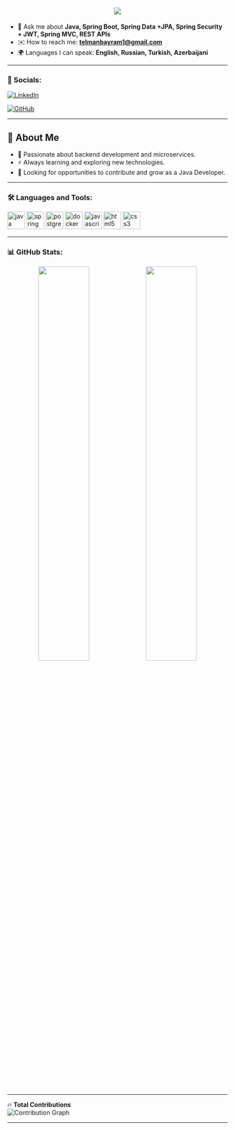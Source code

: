 
<h1 align="center">
  <img src="https://readme-typing-svg.herokuapp.com?size=38&color=F7F7F7&center=true&vCenter=true&width=600&lines=Welcome+to+my+GitHub!;I+am+Telman+Bayramov!;Jr+Java+Backend+Developer!" />
</h1>




- 🔹 Ask me about **Java, Spring Boot, Spring Data +JPA, Spring Security + JWT, Spring MVC, REST APIs**  
- ✉️ How to reach me: **telmanbayram1@gmail.com**  
- 🌍 Languages I can speak: **English, Russian, Turkish, Azerbaijani**  

---

### 🔗 Socials:
[![LinkedIn](https://img.shields.io/badge/-LinkedIn-0077B5?style=flat-square&logo=linkedin&logoColor=white)](https://linkedin.com/in/telman-bayramov-373503289)

[![GitHub](https://img.shields.io/badge/-GitHub-181717?style=flat-square&logo=github&logoColor=white)](https://github.com/TELMAN-CREATOR)

---

## 🧐 About Me  
- 🔹 Passionate about backend development and microservices.  
- ⚡ Always learning and exploring new technologies.  
- 🚀 Looking for opportunities to contribute and grow as a Java Developer.  

---

### 🛠 Languages and Tools:
<p align="left">
  <img src="https://cdn.jsdelivr.net/gh/devicons/devicon/icons/java/java-original.svg" alt="java" width="40" height="40"/> 
  <img src="https://cdn.jsdelivr.net/gh/devicons/devicon/icons/spring/spring-original.svg" alt="spring" width="40" height="40"/> 
  <img src="https://cdn.jsdelivr.net/gh/devicons/devicon/icons/postgresql/postgresql-original.svg" alt="postgresql" width="40" height="40"/>
  <img src="https://cdn.jsdelivr.net/gh/devicons/devicon/icons/docker/docker-original.svg" alt="docker" width="40" height="40"/>
  <img src="https://cdn.jsdelivr.net/gh/devicons/devicon/icons/javascript/javascript-original.svg" alt="javascript" width="40" height="40"/>
  <img src="https://cdn.jsdelivr.net/gh/devicons/devicon/icons/html5/html5-original.svg" alt="html5" width="40" height="40"/>
  <img src="https://cdn.jsdelivr.net/gh/devicons/devicon/icons/css3/css3-original.svg" alt="css3" width="40" height="40"/>
</p>

---

### 📊 GitHub Stats:
<p align="center">
  <img width="48%" src="https://github-readme-stats.vercel.app/api?username=TELMAN-CREATOR&show_icons=true&theme=tokyonight" />
  <img width="48%" src="https://github-readme-streak-stats.herokuapp.com/?user=TELMAN-CREATOR&theme=tokyonight" />
</p>

---

🔥 **Total Contributions**  
![Contribution Graph](https://github-profile-summary-cards.vercel.app/api/cards/profile-details?username=TELMAN-CREATOR&theme=github_dark)

---
